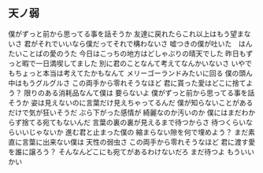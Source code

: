 ## 天ノ弱

僕がずっと前から思ってる事を話そうか
友達に戻れたらこれ以上はもう望まないさ
君がそれでいいなら僕だってそれで構わないさ
嘘つきの僕が吐いた　はんたいことばの愛のうた
今日はこっちの地方はどしゃぶりの晴天でした
昨日もずっと暇で一日満喫してました
別に君のことなんて考えてなんかいないさ
いやでもちょっと本当は考えてたかもなんて
メリーゴーランドみたいに回る
僕の頭ん中はもうグルグルさ
この両手から零れそうなほど
君に貰った愛はどこに捨てよう？
限りのある消耗品なんて僕は
要らないよ
僕がずっと前から思ってる事を話そうか
姿は見えないのに言葉だけ見えちゃってるんだ
僕が知らないことがあるだけで気が狂いそうだ
ぶら下がった感情が 綺麗なのか汚いのか
僕にはまだわからず捨てる宛てもないんだ
言葉の裏の裏が見えるまで待つからさ
待つくらいならいいじゃないか
進む君と止まった僕の
縮まらない隙を何で埋めよう？
まだ素直に言葉に出来ない僕は
天性の弱虫さ
この両手から零れそうなほど
君に渡す愛を誰に譲ろう？
そんなんどこにも宛てがあるわけないだろ
まだ待つよ
もういいかい

